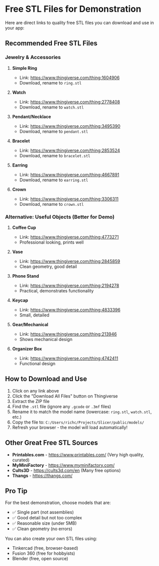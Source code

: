 # Free STL Files for Demonstration

Here are direct links to quality free STL files you can download and use in your app:

## Recommended Free STL Files

### Jewelry & Accessories

1. **Simple Ring**
   - Link: https://www.thingiverse.com/thing:1604906
   - Download, rename to `ring.stl`

2. **Watch**
   - Link: https://www.thingiverse.com/thing:2778408
   - Download, rename to `watch.stl`

3. **Pendant/Necklace**
   - Link: https://www.thingiverse.com/thing:3495390
   - Download, rename to `pendant.stl`

4. **Bracelet**
   - Link: https://www.thingiverse.com/thing:2853524
   - Download, rename to `bracelet.stl`

5. **Earring**
   - Link: https://www.thingiverse.com/thing:4667891
   - Download, rename to `earring.stl`

6. **Crown**
   - Link: https://www.thingiverse.com/thing:3306311
   - Download, rename to `crown.stl`

### Alternative: Useful Objects (Better for Demo)

1. **Coffee Cup**
   - Link: https://www.thingiverse.com/thing:4773271
   - Professional looking, prints well

2. **Vase**
   - Link: https://www.thingiverse.com/thing:2845859
   - Clean geometry, good detail

3. **Phone Stand**
   - Link: https://www.thingiverse.com/thing:2194278
   - Practical, demonstrates functionality

4. **Keycap**
   - Link: https://www.thingiverse.com/thing:4833396
   - Small, detailed

5. **Gear/Mechanical**
   - Link: https://www.thingiverse.com/thing:213946
   - Shows mechanical design

6. **Organizer Box**
   - Link: https://www.thingiverse.com/thing:4742411
   - Functional design

## How to Download and Use

1. Click on any link above
2. Click the "Download All Files" button on Thingiverse
3. Extract the ZIP file
4. Find the `.stl` file (ignore any `.gcode` or `.3mf` files)
5. Rename it to match the model name (lowercase: `ring.stl`, `watch.stl`, etc.)
6. Copy the file to: `C:/Users/richc/Projects/Slicer/public/models/`
7. Refresh your browser - the model will load automatically!

## Other Great Free STL Sources

- **Printables.com** - https://www.printables.com/ (Very high quality, curated)
- **MyMiniFactory** - https://www.myminifactory.com/
- **Cults3D** - https://cults3d.com/en (Many free options)
- **Thangs** - https://thangs.com/

## Pro Tip

For the best demonstration, choose models that are:
- ✅ Single part (not assemblies)
- ✅ Good detail but not too complex
- ✅ Reasonable size (under 5MB)
- ✅ Clean geometry (no errors)

You can also create your own STL files using:
- Tinkercad (free, browser-based)
- Fusion 360 (free for hobbyists)
- Blender (free, open source)
